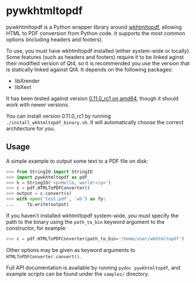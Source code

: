 pywkhtmltopdf
=============

pywkhtmltopdf is a Python wrapper library around
[wkhtmltopdf](http://code.google.com/p/wkhtmltopdf/), allowing HTML to PDF
conversion from Python code. It supports the most common options (including
headers and footers).

To use, you must have wkhtmltopdf installed (either system-wide or locally).
Some features (such as headers and footers) require it to be linked aginst
their modified version of Qt4, so it is recommended you use the version that
is statically linked against Qt4. It depends on the following packages:

* libXrender
* libXext

It has been tested against version [0.11.0_rc1 on
amd64](http://wkhtmltopdf.googlecode.com/files/wkhtmltopdf-0.11.0_rc1-static-amd64.tar.bz2),
though it should work with newer versions.

You can install version 0.11.0\_rc1 by running `./install_wkhtmltopdf_binary.sh`. It will
automatically choose the correct architecture for you.

Usage
-----

A simple example to output some text to a PDF file on disk:

```python
>>> from StringIO import StringIO
>>> import pywkhtmltopdf as pdf
>>> h = StringIO('<p>Hello, world!</p>')
>>> c = pdf.HTMLToPDFConverter()
>>> output = c.convert(s)
>>> with open('test.pdf', 'wb') as fp:
...     fp.write(output)
```

If you haven't installed wkhtmltopdf system-wide, you must specify the path
to the binary using the `path_to_bin` keyword argument to the constructor, for example:

```python
>>> c = pdf.HTMLToPDFConverter(path_to_bin='/home/user/wkhtmltopdf')
```

Other options may be given as keyword arguments to `HTMLToPDFConverter.convert()`.

Full API documentation is available by running `pydoc pywkhtmltopdf`, and
example scripts can be found under the `samples/` directory.

